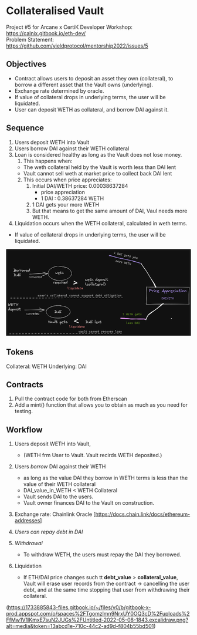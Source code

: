# Collateralised Vault
Project #5 for Arcane x CertiK Developer Workshop: https://calnix.gitbook.io/eth-dev/ <br>
Problem Statement: https://github.com/yieldprotocol/mentorship2022/issues/5

## Objectives
* Contract allows users to deposit an asset they own (collateral), to borrow a different asset that the Vault owns (underlying). 
* Exchange rate determined by oracle.
* If value of collateral drops in underlying terms, the user will be liquidated.
* User can deposit WETH as collateral, and borrow DAI against it.

## Sequence
1. Users deposit WETH into Vault
2. Users borrow DAI against their WETH collateral
3. Loan is considered healthy as long as the Vault does not lose money. <br>
    1. This happens when:
    * The weth collateral held by the Vault is worth less than DAI lent
    * Vault cannot sell weth at market price to collect back DAI lent
    2. This occurs when price appreciates:
        1. Initial DAI/WETH price: 0.00038637284
            * price appreciation
            * 1 DAI : 0.38637284 WETH
        2. 1 DAI gets your more WETH
        3. But that means to get the same amount of DAI, Vaul needs more WETH.
4. Liquidation occurs when the WETH collateral, calculated in weth terms.
* If value of collateral drops in underlying terms, the user will be liquidated.

![Alt text](image.png)

## Tokens
Collateral: WETH
Underlying: DAI

## Contracts
1. Pull the contract code for both from Etherscan
2. Add a mint() function that allows you to obtain as much as you need for testing.

## Workflow
1. Users deposit WETH into Vault, 
    - (WETH frm User to Vault. Vault recirds WETH deposited.)

2. Users *borrow* DAI against their WETH
    - as long as the value DAI they borrow in WETH terms is less than the value of their WETH collateral
    - DAI_value_in_WETH < WETH Collateral
    - Vault sends DAI to the users.
    - Vault owner finances DAI to the Vault on construction.

3. Exchange rate: Chainlink Oracle [https://docs.chain.link/docs/ethereum-addresses]

4. *Users can repay debt in DAI*

5. *Withdrawal* 
    - To withdraw WETH, the users must repay the DAI they borrowed.

6. Liquidation
    - If ETH/DAI price changes such tt **debt_value** *>* **collateral_value**, 
    Vault will erase user records from the contract -> cancelling the user debt, and at the same time stopping that user from withdrawing their collateral.

(https://1733885843-files.gitbook.io/~/files/v0/b/gitbook-x-prod.appspot.com/o/spaces%2FTgomzlmn9NrxUY0OQ3cD%2Fuploads%2FfMw1V1lKmxE7suN2JUGs%2FUntitled-2022-05-08-1843.excalidraw.png?alt=media&token=13abcd1e-710c-44c2-ad9d-f804b55bd501)
